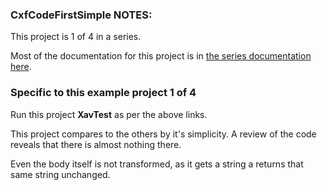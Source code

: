 ### CxfCodeFirstSimple NOTES:

This project is 1 of 4 in a series.

Most of the documentation for this project is in [the series documentation here](https://betterologist.net/2016/06/camel-cxf-x__project-supplement/).

### Specific to this example project 1 of 4

Run this project **XavTest** as per the above links.

This project compares to the others by it's simplicity. A review of the code reveals that there is almost nothing there. 

Even the body itself is not transformed, as it gets a string a returns that same string unchanged.